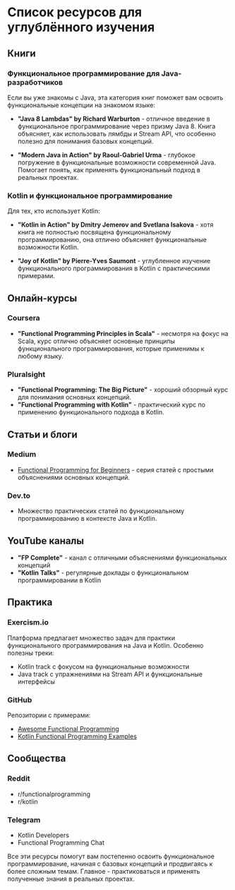 # Список ресурсов для углублённого изучения 

## Книги

### Функциональное программирование для Java-разработчиков
Если вы уже знакомы с Java, эта категория книг поможет вам освоить функциональные концепции на знакомом языке:

- **"Java 8 Lambdas" by Richard Warburton** - отличное введение в функциональное программирование через призму Java 8. Книга объясняет, как использовать лямбды и Stream API, что особенно полезно для понимания базовых концепций.

- **"Modern Java in Action" by Raoul-Gabriel Urma** - глубокое погружение в функциональные возможности современной Java. Помогает понять, как применять функциональный подход в реальных проектах.

### Kotlin и функциональное программирование
Для тех, кто использует Kotlin:

- **"Kotlin in Action" by Dmitry Jemerov and Svetlana Isakova** - хотя книга не полностью посвящена функциональному программированию, она отлично объясняет функциональные возможности Kotlin.

- **"Joy of Kotlin" by Pierre-Yves Saumont** - углубленное изучение функционального программирования в Kotlin с практическими примерами.

## Онлайн-курсы

### Coursera
- **"Functional Programming Principles in Scala"** - несмотря на фокус на Scala, курс отлично объясняет основные принципы функционального программирования, которые применимы к любому языку.

### Pluralsight
- **"Functional Programming: The Big Picture"** - хороший обзорный курс для понимания основных концепций.
- **"Functional Programming with Kotlin"** - практический курс по применению функционального подхода в Kotlin.

## Статьи и блоги

### Medium
- [Functional Programming for Beginners](https://medium.com/better-programming/functional-programming-for-beginners-4235c2c6b6ed) - серия статей с простыми объяснениями основных концепций.

### Dev.to
- Множество практических статей по функциональному программированию в контексте Java и Kotlin.

## YouTube каналы

- **"FP Complete"** - канал с отличными объяснениями функциональных концепций
- **"Kotlin Talks"** - регулярные доклады о функциональном программировании в Kotlin

## Практика

### Exercism.io
Платформа предлагает множество задач для практики функционального программирования на Java и Kotlin. Особенно полезны треки:
- Kotlin track с фокусом на функциональные возможности
- Java track с упражнениями на Stream API и функциональные интерфейсы

### GitHub
Репозитории с примерами:
- [Awesome Functional Programming](https://github.com/xgrommx/awesome-functional-programming)
- [Kotlin Functional Programming Examples](https://github.com/MarioAriasC/funKTionale)

## Сообщества

### Reddit
- r/functionalprogramming
- r/kotlin

### Telegram
- Kotlin Developers
- Functional Programming Chat

Все эти ресурсы помогут вам постепенно освоить функциональное программирование, начиная с базовых концепций и продвигаясь к более сложным темам. Главное - практиковаться и применять полученные знания в реальных проектах.